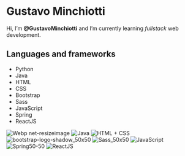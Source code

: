  # Gustavo Minchiotti
  Hi, I’m **@GustavoMinchiotti** and I’m currently learning *fullstack* web development.
## Languages and frameworks
- Python 
- Java
- HTML
- CSS
- Bootstrap
- Sass
- JavaScript
- Spring
- ReactJS

![Webp net-resizeimage](https://user-images.githubusercontent.com/102749844/173351636-af5fb95b-ab48-421f-9dd0-0f162e9d4550.png) 
![Java](https://user-images.githubusercontent.com/102749844/173580987-89f908d8-dc3e-4e0c-ab41-6761e27963c1.png)
![HTML + CSS](https://user-images.githubusercontent.com/102749844/173581014-ac57c5d2-2305-479e-bab0-41aaba1a7c68.png)
![bootstrap-logo-shadow_50x50](https://user-images.githubusercontent.com/102749844/189774543-3df56ea8-56d1-40cc-a4c7-ee68ff1fd365.png)
![Sass_50x50](https://user-images.githubusercontent.com/102749844/193303104-bd68f9c6-eae9-4005-a4e3-44efd4064e17.png)
![JavaScript](https://user-images.githubusercontent.com/102749844/173581498-7c666d1e-7d7d-4056-93d1-c8a8edde3e2e.png)
![Spring50-50](https://user-images.githubusercontent.com/102749844/173581074-ad54cf4a-b169-4961-abbc-3cd2d5531843.png)
![ReactJS](https://user-images.githubusercontent.com/102749844/173581089-4feda16d-e92c-4667-8e9e-10bbc1764106.png)
